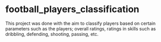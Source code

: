 # football_players_classification
This project was done with the aim to classify players based on certain parameters such as the players; overall ratings, ratings in skills such as dribbling, defending, shooting, passing, etc.
